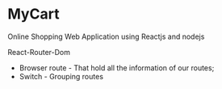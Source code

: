 # MyCart
Online Shopping Web Application using Reactjs and nodejs


React-Router-Dom 
- Browser route - That hold all the information of our routes;
- Switch - Grouping routes

